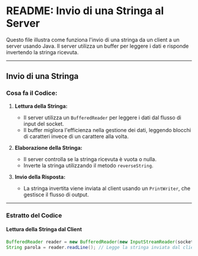 # **README: Invio di una Stringa al Server**

Questo file illustra come funziona l'invio di una stringa da un client a un server usando Java. Il server utilizza un buffer per leggere i dati e risponde invertendo la stringa ricevuta.

---

## **Invio di una Stringa**

### **Cosa fa il Codice:**
1. **Lettura della Stringa:** 
   - Il server utilizza un `BufferedReader` per leggere i dati dal flusso di input del socket.
   - Il buffer migliora l'efficienza nella gestione dei dati, leggendo blocchi di caratteri invece di un carattere alla volta.

2. **Elaborazione della Stringa:** 
   - Il server controlla se la stringa ricevuta è vuota o nulla.
   - Inverte la stringa utilizzando il metodo `reverseString`.

3. **Invio della Risposta:**
   - La stringa invertita viene inviata al client usando un `PrintWriter`, che gestisce il flusso di output.

---

### **Estratto del Codice**

#### **Lettura della Stringa dal Client**
```java
BufferedReader reader = new BufferedReader(new InputStreamReader(socket.getInputStream()));
String parola = reader.readLine(); // Legge la stringa inviata dal client

